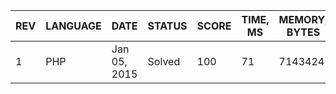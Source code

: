 | REV | LANGUAGE | DATE | STATUS | SCORE | TIME, MS | MEMORY, BYTES | IN RANKING | UNIQUE | RANKING POINTS |
|-----|----------|------|--------|-------|----------|---------------|------------|--------|----------------|
| 1 | PHP | Jan 05, 2015 | Solved | 100 | 71 | 7143424 | yes | yes | 28.914 |

